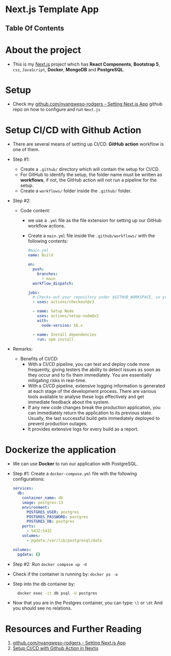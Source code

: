 # Next.js Template App

## Table Of Contents

# About the project

- This is my [Next.js](https://nextjs.org/) project which has **React Components**, **Bootstrap 5**, `css`, `JavaScript`, **Docker**, **MongoDB** and **PostgreSQL**.

# Setup

- Check my [github.com/nyangweso-rodgers - Setting Next.js App](https://github.com/nyangweso-rodgers/Programming-with-JavaScript/blob/main/02-JavaScript-Libraries/01-React/03-React-Frameworks/01-Next.js/01-Setting-Next.js-App/Readme.md) github repo on how to configure and run `Next.js`

# Setup CI/CD with Github Action

- There are several means of setting up CI/CD. **GitHub action** workflow is one of them.
- Step #1:
  - Create a `.github/` directory which will contain the setup for CI/CD.
  - For GitHub to identify the setup, the folder name must be written as **workflows**, if not, the GitHub action will not run a pipeline for the setup.
  - Create a `workflows/` folder inside the `.github/` folder.
- Step #2:

  - Code content:

    - we use a `.yml` file as the file extension for setting up our GitHub workflow actions.
    - Create a `main.yml` file inside the `.github/workflows/` with the following contents:

      ```yml
      #main.yml
      name: Build

      on:
        push:
          branches:
            - main
        workflow_dispatch:

      jobs:
        # Checks-out your repository under $GITHUB_WORKSPACE, so your job can access it
        - uses: actions/checkout@v3

        - name: Setup Node
          uses: actions/setup-node@v2
          with:
            node-version: 16.x

        - name: Install dependencies
          run: npm install
      ```

- Remarks:
  - Benefits of CI/CD:
    - With a CI/CD pipeline, you can test and deploy code more frequently, giving testers the ability to detect issues as soon as they occur and to fix them immediately. You are essentially mitigating risks in real-time.
    - With a CI/CD pipeline, extensive logging information is generated at each stage of the development process. There are various tools available to analyse these logs effectively and get immediate feedback about the system.
    - If any new code changes break the production application, you can immediately return the application to its previous state. Usually, the last successful build gets immediately deployed to prevent production outages.
    - It provides extensive logs for every build as a report.

# Dockerize the application

- We can use **Docker** to run our application with PostgreSQL.
- Step #1: Create a `docker-compose.yml` file with the following configurations:

  ```yml
  services:
    db:
      container_name: db
      image: postgres:13
      environment:
        POSTGRES_USER: postgres
        POSTGRES_PASSWORD: postgres
        POSTGRES_DB: postgres
      ports:
        - 5432:5432
      volumes:
        - pgdata:/var/lib/postgresql/data

  volumes:
    pgdata: {}
  ```

- Step #2: Run `docker compose up -d`
- Check if the container is running by: `docker ps -a`
- Step into the db container by:
  ```sh
    docker exec -it db psql -U postgres
  ```
- Now that you are in the Postgres container, you can type: `\l` or `\dt` And you should see no relations.

# Resources and Further Reading

1. [github.com/nyangweso-rodgers - Setting Next.js App](https://github.com/nyangweso-rodgers/Programming-with-JavaScript/blob/main/02-JavaScript-Libraries/01-React/03-React-Frameworks/01-Next.js/01-Setting-Next.js-App/Readme.md)
2. [Setup CI/CD with Github Action in Nextjs](https://blog.curtisdev.com/setup-cicd-with-github-action-in-nextjs)
